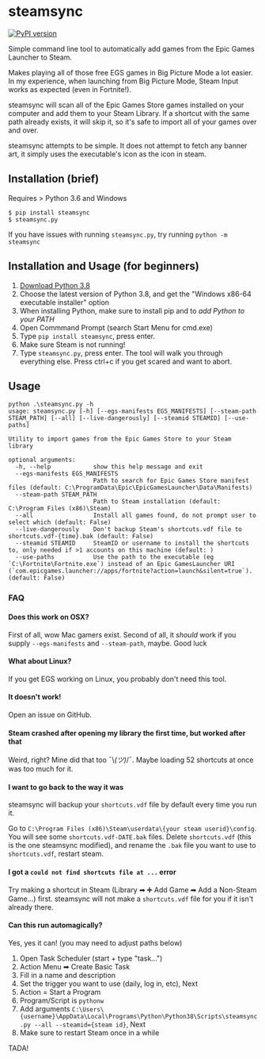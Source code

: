 # steamsync
[![PyPI version](https://badge.fury.io/py/steamsync.svg)](https://badge.fury.io/py/steamsync) 

Simple command line tool to automatically add games from the Epic Games Launcher
to Steam.

Makes playing all of those free EGS games in Big Picture Mode a lot easier. In my experience,
when launching from Big Picture Mode, Steam Input works as expected (even in Fortnite!).

steamsync will scan all of the Epic Games Store games installed on your computer and 
add them to your Steam Library. If a shortcut with the same path already exists, it will
skip it, so it's safe to import all of your games over and over.

steamsync attempts to be simple. It does not attempt to fetch any banner art, it
 simply uses the executable's icon as the icon in steam. 
 
## Installation (brief)
Requires > Python 3.6 and Windows

```console
$ pip install steamsync
$ steamsync.py
```
If you have issues with running `steamsync.py`, try running `python -m steamsync`

## Installation and Usage (for beginners)

1. [Download Python 3.8](https://www.python.org/downloads/)
2. Choose the latest version of Python 3.8, and get the "Windows x86-64 executable installer" option
3. When installing Python, make sure to install pip and to *add Python to your PATH*
4. Open Commmand Prompt (search Start Menu for cmd.exe)
5. Type `pip install steamsync`, press enter. 
6. Make sure Steam is not running!
7. Type `steamsync.py`, press enter. The tool will walk you through everything else.
   Press ctrl+c if you get scared and want to abort.

## Usage
```
python .\steamsync.py -h
usage: steamsync.py [-h] [--egs-manifests EGS_MANIFESTS] [--steam-path STEAM_PATH] [--all] [--live-dangerously] [--steamid STEAMID] [--use-paths]

Utility to import games from the Epic Games Store to your Steam library

optional arguments:
  -h, --help            show this help message and exit
  --egs-manifests EGS_MANIFESTS
                        Path to search for Epic Games Store manifest files (default: C:\ProgramData\Epic\EpicGamesLauncher\Data\Manifests)
  --steam-path STEAM_PATH
                        Path to Steam installation (default: C:\Program Files (x86)\Steam)
  --all                 Install all games found, do not prompt user to select which (default: False)
  --live-dangerously    Don't backup Steam's shortcuts.vdf file to shortcuts.vdf-{time}.bak (default: False)
  --steamid STEAMID     SteamID or username to install the shortcuts to, only needed if >1 accounts on this machine (default: )
  --use-paths           Use the path to the executable (eg `C:\Fortnite\Fortnite.exe`) instead of an Epic GamesLauncher URI (`com.epicgames.launcher://apps/fortnite?action=launch&silent=true`). (default: False)  
  ```

### FAQ
#### Does this work on OSX?
First of all, wow Mac gamers exist. Second of all, it *should* work if you supply
`--egs-manifests` and `--steam-path`, maybe. Good luck

#### What about Linux?
If you get EGS working on Linux, you probably don't need this tool.

#### It doesn't work!
Open an issue on GitHub.

#### Steam crashed after opening my library the first time, but worked after that
Weird, right? Mine did that too ¯\\_(ツ)_/¯. Maybe loading 52 shortcuts at once
was too much for it.

#### I want to go back to the way it was
steamsync will backup your `shortcuts.vdf` file by default every time you run it.

Go to `C:\Program Files (x86)\Steam\userdata\{your steam userid}\config`. You will see some
`shortcuts.vdf-DATE.bak` files. Delete `shortcuts.vdf` (this is the one steamsync modified),
and rename the `.bak` file you want to use to `shortcuts.vdf`, restart steam. 

#### I got a `could not find shortcuts file at ...` error
Try making a shortcut in Steam (Library ➡ ➕ Add Game ➡ Add a Non-Steam Game...) first. 
steamsync will not make a `shortcuts.vdf` file for you if it isn't already there.

#### Can this run automagically?
Yes, yes it can! (you may need to adjust paths below)

1. Open Task Scheduler (start + type "task...")
2. Action Menu ➡ Create Basic Task
3. Fill in a name and description
4. Set the trigger you want to use (daily, log in, etc), Next
5. Action = Start a Program
6. Program/Script is `pythonw`
7. Add arguments `C:\Users\{username}\AppData\Local\Programs\Python\Python38\Scripts\steamsync.py --all --steamid={steam id}`, Next
8. Make sure to restart Steam once in a while

TADA!
